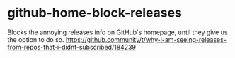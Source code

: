 # github-home-block-releases
Blocks the annoying releases info on GitHub's homepage, until they give us the option to do so. https://github.community/t/why-i-am-seeing-releases-from-repos-that-i-didnt-subscribed/184239
